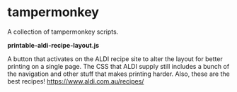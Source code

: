 # tampermonkey

A collection of tampermonkey scripts. 

**printable-aldi-recipe-layout.js**

A button that activates on the ALDI recipe site to alter the layout for better printing on a single page. The CSS that ALDI supply still includes a bunch of the navigation and other stuff that makes printing harder.
Also, these are the best recipes! https://www.aldi.com.au/recipes/

